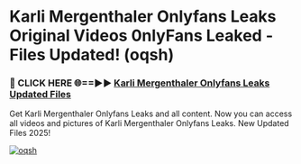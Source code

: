 # Karli Mergenthaler Onlyfans Leaks Original Videos 0nlyFans Leaked - Files Updated! (oqsh)

<h3>🔴 CLICK HERE 🌐==►► <a href="https://tinyurl.com/2wckxsce" rel="nofollow">Karli Mergenthaler Onlyfans Leaks Updated Files</a></h3>

Get Karli Mergenthaler Onlyfans Leaks and all content. Now you can access all videos and pictures of Karli Mergenthaler Onlyfans Leaks. New Updated Files 2025!

[![oqsh](https://i.imgur.com/AFduVYN.gif)](https://tinyurl.com/2wckxsce)
